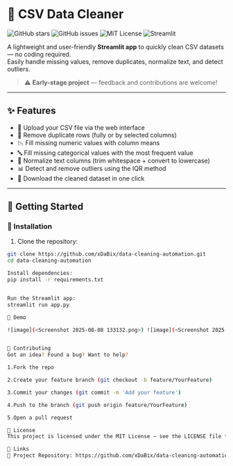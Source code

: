 # 🧼 CSV Data Cleaner

![GitHub stars](https://img.shields.io/github/stars/xDaBix/data-cleaning-automation?style=social)
![GitHub issues](https://img.shields.io/github/issues/xDaBix/data-cleaning-automation)
![MIT License](https://img.shields.io/badge/license-MIT-green)
![Streamlit](https://img.shields.io/badge/built%20with-Streamlit-orange)

A lightweight and user-friendly **Streamlit app** to quickly clean CSV datasets — no coding required.  
Easily handle missing values, remove duplicates, normalize text, and detect outliers.

> ⚠️ **Early-stage project** — feedback and contributions are welcome!

---

## ✨ Features

- 📂 Upload your CSV file via the web interface  
- 🔁 Remove duplicate rows (fully or by selected columns)  
- 📉 Fill missing numeric values with column means  
- 🔤 Fill missing categorical values with the most frequent value  
- 🧹 Normalize text columns (trim whitespace + convert to lowercase)  
- 📊 Detect and remove outliers using the IQR method  
- 💾 Download the cleaned dataset in one click  

---

## 🚀 Getting Started

### 🔧 Installation

1. Clone the repository:

```bash
git clone https://github.com/xDaBix/data-cleaning-automation.git
cd data-cleaning-automation

Install dependencies:
pip install -r requirements.txt


Run the Streamlit app:
streamlit run app.py

📸 Demo

![image](<Screenshot 2025-08-08 133132.png>) ![image](<Screenshot 2025-08-08 133052.png>)


🤝 Contributing
Got an idea? Found a bug? Want to help?

1.Fork the repo

2.Create your feature branch (git checkout -b feature/YourFeature)

3.Commit your changes (git commit -m 'Add your feature')

4.Push to the branch (git push origin feature/YourFeature)

5.Open a pull request

📄 License
This project is licensed under the MIT License — see the LICENSE file for details.

🔗 Links
🔧 Project Repository: https://github.com/xDaBix/data-cleaning-automation